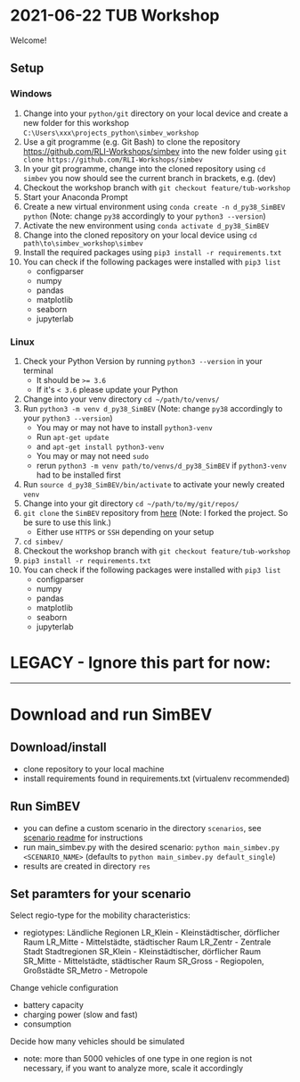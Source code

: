 # 2021-06-22 TUB Workshop

Welcome!

## Setup

### Windows

1. Change into your `python/git` directory on your local device and create a new folder for this workshop `C:\Users\xxx\projects_python\simbev_workshop`
2. Use a git programme (e.g. Git Bash) to clone the repository https://github.com/RLI-Workshops/simbev into the new folder using `git clone https://github.com/RLI-Workshops/simbev`
3. In your git programme, change into the cloned repository using `cd simbev` you now should see the current branch in brackets, e.g. (dev)
4. Checkout the workshop branch with `git checkout feature/tub-workshop`
5. Start your Anaconda Prompt
6. Create a new virtual environment using `conda create -n d_py38_SimBEV python` (Note: change `py38` accordingly to your `python3 --version`)
7. Activate the new environment using `conda activate d_py38_SimBEV`
8. Change into the cloned repository on your local device using `cd path\to\simbev_workshop\simbev`
9. Install the required packages using `pip3 install -r requirements.txt`
10. You can check if the following packages were installed with `pip3 list`
    - configparser
    - numpy
    - pandas
    - matplotlib
    - seaborn
    - jupyterlab

### Linux

1. Check your Python Version by running `python3 --version` in your terminal
    - It should be `>= 3.6`
    - If it's `< 3.6` please update your Python
2. Change into your venv directory `cd ~/path/to/venvs/`
3. Run `python3 -m venv d_py38_SimBEV` (Note: change `py38` accordingly to your `python3 --version`)
    - You may or may not have to install `python3-venv`
    - Run `apt-get update`
    - and `apt-get install python3-venv`
    - You may or may not need `sudo`
    - rerun `python3 -m venv path/to/venvs/d_py38_SimBEV` if `python3-venv` had to be installed first
4. Run `source d_py38_SimBEV/bin/activate` to activate your newly created `venv`
5. Change into your git directory `cd ~/path/to/my/git/repos/`
6. `git clone` the `SimBEV` repository from [here](https://github.com/RLI-Workshops/simbev) (Note: I forked the project. So be sure to use this link.)
    - Either use `HTTPS` or `SSH` depending on your setup
7. `cd simbev/`
8. Checkout the workshop branch with `git checkout feature/tub-workshop`
9. `pip3 install -r requirements.txt`
10. You can check if the following packages were installed with `pip3 list`
    - configparser
    - numpy
    - pandas
    - matplotlib
    - seaborn
    - jupyterlab


# LEGACY - Ignore this part for now:
------------------------------------
# Download and run SimBEV

## Download/install

- clone repository to your local machine
- install requirements found in requirements.txt (virtualenv recommended)

## Run SimBEV

- you can define a custom scenario in the directory `scenarios`, see [scenario readme](./simbev/scenarios/README.md) for instructions
- run main_simbev.py with the desired scenario: `python main_simbev.py <SCENARIO_NAME>` (defaults to `python main_simbev.py default_single`)
- results are created in directory `res`

## Set paramters for your scenario

Select regio-type for the mobility characteristics:
- regiotypes:
Ländliche Regionen
LR_Klein - Kleinstädtischer, dörflicher Raum
LR_Mitte - Mittelstädte, städtischer Raum
LR_Zentr - Zentrale Stadt
Stadtregionen
SR_Klein - Kleinstädtischer, dörflicher Raum
SR_Mitte - Mittelstädte, städtischer Raum
SR_Gross - Regiopolen, Großstädte
SR_Metro - Metropole

Change vehicle configuration
- battery capacity
- charging power (slow and fast)
- consumption

Decide how many vehicles should be simulated
- note: more than 5000 vehicles of one type in one region is not necessary, if you want to analyze more, scale it accordingly

